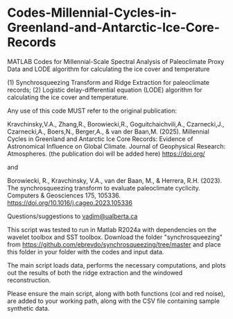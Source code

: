 # Codes-Millennial-Cycles-in-Greenland-and-Antarctic-Ice-Core-Records
MATLAB Codes for Millennial-Scale Spectral Analysis of Paleoclimate Proxy Data and LODE algorithm for calculating the ice cover and temperature

(1) Synchrosqueezing Transform and Ridge Extraction for paleoclimate records; (2) Logistic delay-differential equation (LODE) algorithm for calculating the ice cover and temperature.

Any use of this code MUST refer to the original publication: 

Kravchinsky,V.A., Zhang,R., Borowiecki,R., Goguitchaichvili,A., Czarnecki,J., Czarnecki,A., Boers,N., Berger,A., & van der Baan,M. (2025). Millennial Cycles in Greenland and Antarctic Ice Core Records: Evidence of Astronomical Influence on Global Climate. Journal of Geophysical Research: Atmospheres. (the publication doi will be added here) https://doi.org/

and

Borowiecki, R., Kravchinsky, V.A., van der Baan, M., & Herrera, R.H. (2023). The synchrosqueezing transform to evaluate paleoclimate cyclicity. Computers & Geosciences 175, 105336. https://doi.org/10.1016/j.cageo.2023.105336

Questions/suggestions to vadim@ualberta.ca

This script was tested to run in Matlab R2024a with dependencies on the wavelet toolbox and SST toolbox. Download the folder "synchrosqueezing" from https://github.com/ebrevdo/synchrosqueezing/tree/master and place this folder in your folder with the codes and input data.

The main script loads data, performs the necessary computations, and plots out the results of both the ridge extraction and the windowed reconstruction.

Please ensure the main script, along with both functions (coi and red noise), are added to your working path, along with the CSV file containing sample synthetic data.
